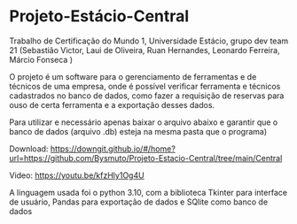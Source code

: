 # Projeto-Estácio-Central

Trabalho de Certificação do Mundo 1, Universidade Estácio,
grupo dev team 21 (Sebastião Victor, Laui de Oliveira, Ruan Hernandes, Leonardo Ferreira, Márcio Fonseca )

O projeto é um software para o gerenciamento de ferramentas e de técnicos de uma empresa, 
onde é possível verificar ferramenta e técnicos cadastrados no banco de dados, 
como fazer a requisição de reservas para ouso de certa ferramenta e a exportação desses dados.

Para utilizar e necessário apenas baixar o arquivo abaixo e garantir que o banco de dados (arquivo .db) esteja na mesma pasta que o programa)

Download:
https://downgit.github.io/#/home?url=https://github.com/Bysmuto/Projeto-Estacio-Central/tree/main/Central

Video:
https://youtu.be/kfzHly1Og4U


A linguagem usada foi o python 3.10, com a biblioteca Tkinter para interface de usuário, Pandas para exportação de dados e SQlite como banco de dados
